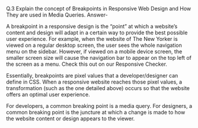 Q.3 Explain the concept of Breakpoints in Responsive Web Design and How They are used in Media Queries.
Answer-

A breakpoint in a responsive design is the “point” at which a website’s content and design will adapt in a certain way to provide the best possible user experience. For example, when the website of The New Yorker is viewed on a regular desktop screen, the user sees the whole navigation menu on the sidebar. However, if viewed on a mobile device screen, the smaller screen size will cause the navigation bar to appear on the top left of the screen as a menu. Check this out on our Responsive Checker.

Essentially, breakpoints are pixel values that a developer/designer can define in CSS. When a responsive website reaches those pixel values, a transformation (such as the one detailed above) occurs so that the website offers an optimal user experience.

For developers, a common breaking point is a media query.
For designers, a common breaking point is the juncture at which a change is made to how the website content or design appears to the viewer.
